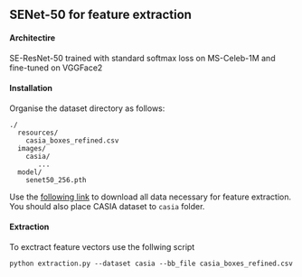 ## SENet-50 for feature extraction

#### Architectire

SE-ResNet-50 trained with standard softmax loss on MS-Celeb-1M and fine-tuned on VGGFace2

#### Installation

Organise the dataset directory as follows:

``` Shell
./
  resources/
    casia_boxes_refined.csv
  images/
    casia/
       ...
  model/
    senet50_256.pth
```

Use the [following link](https://drive.google.com/drive/folders/1-CHt4UWZRNagvPZzd-h06cLt0uktC-hw?usp=sharing) to download all data necessary for feature extraction. You should also place CASIA dataset to ```casia``` folder.

#### Extraction

To exctract feature vectors use the follwing script

``` Shell
python extraction.py --dataset casia --bb_file casia_boxes_refined.csv
```
